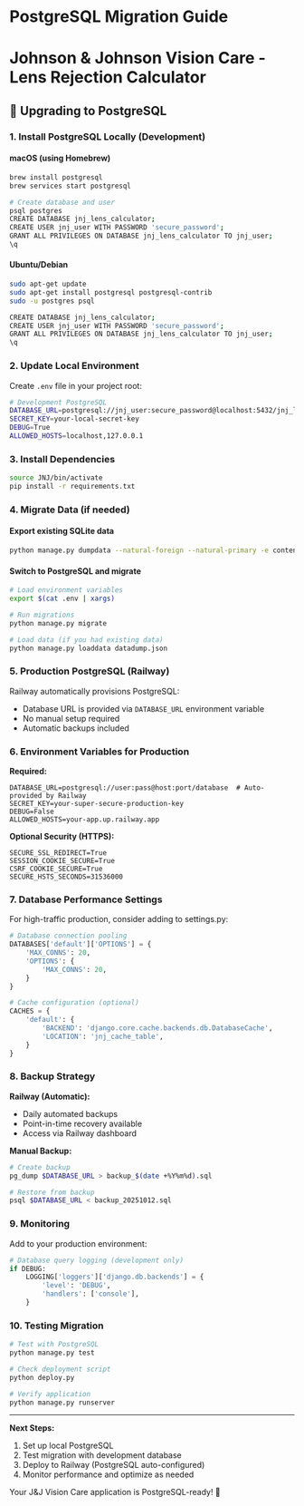 # PostgreSQL Migration Guide

# Johnson & Johnson Vision Care - Lens Rejection Calculator

## 🐘 Upgrading to PostgreSQL

### 1. Install PostgreSQL Locally (Development)

#### macOS (using Homebrew)

```bash
brew install postgresql
brew services start postgresql

# Create database and user
psql postgres
CREATE DATABASE jnj_lens_calculator;
CREATE USER jnj_user WITH PASSWORD 'secure_password';
GRANT ALL PRIVILEGES ON DATABASE jnj_lens_calculator TO jnj_user;
\q
```

#### Ubuntu/Debian

```bash
sudo apt-get update
sudo apt-get install postgresql postgresql-contrib
sudo -u postgres psql

CREATE DATABASE jnj_lens_calculator;
CREATE USER jnj_user WITH PASSWORD 'secure_password';
GRANT ALL PRIVILEGES ON DATABASE jnj_lens_calculator TO jnj_user;
\q
```

### 2. Update Local Environment

Create `.env` file in your project root:

```bash
# Development PostgreSQL
DATABASE_URL=postgresql://jnj_user:secure_password@localhost:5432/jnj_lens_calculator
SECRET_KEY=your-local-secret-key
DEBUG=True
ALLOWED_HOSTS=localhost,127.0.0.1
```

### 3. Install Dependencies

```bash
source JNJ/bin/activate
pip install -r requirements.txt
```

### 4. Migrate Data (if needed)

#### Export existing SQLite data

```bash
python manage.py dumpdata --natural-foreign --natural-primary -e contenttypes -e auth.Permission > datadump.json
```

#### Switch to PostgreSQL and migrate

```bash
# Load environment variables
export $(cat .env | xargs)

# Run migrations
python manage.py migrate

# Load data (if you had existing data)
python manage.py loaddata datadump.json
```

### 5. Production PostgreSQL (Railway)

Railway automatically provisions PostgreSQL:

- Database URL is provided via `DATABASE_URL` environment variable
- No manual setup required
- Automatic backups included

### 6. Environment Variables for Production

**Required:**

```
DATABASE_URL=postgresql://user:pass@host:port/database  # Auto-provided by Railway
SECRET_KEY=your-super-secure-production-key
DEBUG=False
ALLOWED_HOSTS=your-app.up.railway.app
```

**Optional Security (HTTPS):**

```
SECURE_SSL_REDIRECT=True
SESSION_COOKIE_SECURE=True
CSRF_COOKIE_SECURE=True
SECURE_HSTS_SECONDS=31536000
```

### 7. Database Performance Settings

For high-traffic production, consider adding to settings.py:

```python
# Database connection pooling
DATABASES['default']['OPTIONS'] = {
    'MAX_CONNS': 20,
    'OPTIONS': {
        'MAX_CONNS': 20,
    }
}

# Cache configuration (optional)
CACHES = {
    'default': {
        'BACKEND': 'django.core.cache.backends.db.DatabaseCache',
        'LOCATION': 'jnj_cache_table',
    }
}
```

### 8. Backup Strategy

**Railway (Automatic):**

- Daily automated backups
- Point-in-time recovery available
- Access via Railway dashboard

**Manual Backup:**

```bash
# Create backup
pg_dump $DATABASE_URL > backup_$(date +%Y%m%d).sql

# Restore from backup
psql $DATABASE_URL < backup_20251012.sql
```

### 9. Monitoring

Add to your production environment:

```python
# Database query logging (development only)
if DEBUG:
    LOGGING['loggers']['django.db.backends'] = {
        'level': 'DEBUG',
        'handlers': ['console'],
    }
```

### 10. Testing Migration

```bash
# Test with PostgreSQL
python manage.py test

# Check deployment script
python deploy.py

# Verify application
python manage.py runserver
```

---

**Next Steps:**

1. Set up local PostgreSQL
2. Test migration with development database
3. Deploy to Railway (PostgreSQL auto-configured)
4. Monitor performance and optimize as needed

Your J&J Vision Care application is PostgreSQL-ready! 🐘
